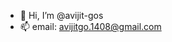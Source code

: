 - 👋 Hi, I’m @avijit-gos
- 📫 email: avijitgo.1408@gmail.com

<!---
avijit-gos/avijit-gos is a ✨ special ✨ repository because its `README.md` (this file) appears on your GitHub profile.
You can click the Preview link to take a look at your changes.
--->
